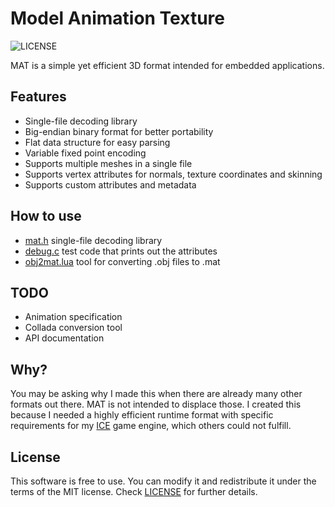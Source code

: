 # Model Animation Texture
![LICENSE](https://img.shields.io/badge/LICENSE-MIT-green.svg)

MAT is a simple yet efficient 3D format intended for embedded applications.

## Features
- Single-file decoding library
- Big-endian binary format for better portability
- Flat data structure for easy parsing
- Variable fixed point encoding
- Supports multiple meshes in a single file
- Supports vertex attributes for normals, texture coordinates and skinning
- Supports custom attributes and metadata

## How to use
- [mat.h](mat.h) single-file decoding library
- [debug.c](debug.c) test code that prints out the attributes
- [obj2mat.lua](obj2mat.lua) tool for converting .obj files to .mat

## TODO
- Animation specification
- Collada conversion tool
- API documentation

## Why?

You may be asking why I made this when there are already many other formats out there. MAT is not intended to displace those. I created this because I needed a highly efficient runtime format with specific requirements for my [ICE](https://github.com/0x1ED1CE/ICE) game engine, which others could not fulfill.

## License
This software is free to use. You can modify it and redistribute it under the terms of the 
MIT license. Check [LICENSE](LICENSE) for further details.
